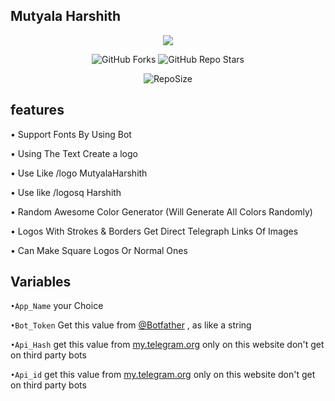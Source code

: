 ## Mutyala Harshith
<p align="center"><a href="https://github.com/Develovepers/LogoMaker"><img src="https://telegra.ph/file/236794ce4bb2213eaae1e.jpg"></a></p>
<p align="center" > <img alt="GitHub Forks" src="https://img.shields.io/github/forks/Develovepers/LogoMaker?label=%F0%9F%8D%B4Forks&logoColor=blue&style=circle"> <img alt="GitHub Repo Stars" src="https://img.shields.io/github/stars/Develovepers/LogoMaker?label=%E2%AD%90%EF%B8%8FStars&logoColor=blue&style=circle"> </p>
<p align="center" > <img alt="RepoSize" src="https://img.shields.io/github/repo-size/Develovepers/LogoMaker?label=🗃️ Repo Size&logoColor=blue&style=circle"></p>

## features
• Support Fonts By Using Bot

• Using The Text Create a logo

• Use Like /logo MutyalaHarshith

• Use like /logosq Harshith

• Random Awesome Color Generator (Will Generate All Colors Randomly)


• Logos With Strokes & Borders
Get Direct Telegraph Links Of Images


• Can Make Square Logos Or Normal Ones

## Variables

`•App_Name` your Choice

`•Bot_Token` Get this value from [@Botfather](https://t.me/botfather) , as like a string

`•Api_Hash` get this value from [my.telegram.org](https://my.telegram.org/auth) only on this website don't get on third party bots

`•Api_id` get this value from [my.telegram.org](https://my.telegram.org/auth) only on this website don't get on third party bots
